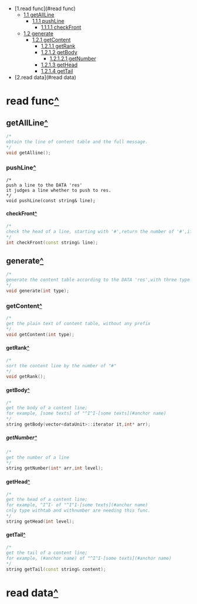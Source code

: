 - [1.read func](#read func)
	- [1.1 getAllLine](#getAllLine)
		- [1.1.1 pushLine](#pushLine)
			- [1.1.1.1 checkFront](#checkFront)
	- [1.2 generate](#generate)
		- [1.2.1 getContent](#getContent)
			- [1.2.1.1 getRank](#getRank)
			- [1.2.1.2 getBody](#getBody)
				- [1.2.1.2.1 getNumber](#getNumber)
			- [1.2.1.3 getHead](#getHead)
			- [1.2.1.4 getTail](#getTail)
- [2.read data](#read data)
# read func<a href="#getAllLine">^</a>
## getAllLine<a href="#getAllLine">^</a>
```C++
/*
obtain the line of content table and the full message.
*/
void getAlline();
```
### pushLine<a href="#getAllLine">^</a>
```
/*
push a line to the DATA 'res'
it judges a line whether to push to res.
*/
void pushLine(const string& line);
```
#### checkFront<a href="#getAllLine">^</a>
```C++
/*
check the head of a line, starting with '#',return the number of '#',if not, return std::string::npos;
*/
int checkFront(const string& line);
```

## generate<a href="#getAllLine">^</a>
```C++
/*
generate the content table according to the DATA 'res',with three type
*/
void generate(int type);
```

### getContent<a href="#getAllLine">^</a>
```C++
/*
get the plain text of content table, without any prefix
*/
void getContent(int type);
```

#### getRank<a href="#getAllLine">^</a>
```C++
/*
sort the content line by the number of "#"
*/
void getRank();
```

#### getBody<a href="#getAllLine">^</a>
```C++
/*
get the body of a content line;
for example, [some texts] of "^I^I-[some texts](#anchor name)
*/
string getBody(vector<dataUnit>::iterator it,int* arr);
```
##### getNumber<a href="#getAllLine">^</a>
```C++
/*
get the number of a line
*/
string getNumber(int* arr,int level);
```

#### getHead<a href="#getAllLine">^</a>
```C++
/*
get the head of a content line;
for example, ^I^I- of "^I^I-[some texts](#anchor name)
cnly type withtab and withnumber are needing this func.
*/
string getHead(int level);
```

#### getTail<a href="#getAllLine">^</a>
```C++
/*
get the tail of a content line;
for example, (#anchor name) of "^I^I-[some texts](#anchor name)
*/
string getTail(const string& content);
```

# read data<a href="#getAllLine">^</a>
